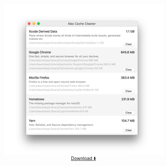 <div align="center">
  <img  src="/Images/AppWindow.png" alt="App Window" width="500">
  <a href="https://github.com/kaunteya/MacCacheCleaner/releases/download/1.1/Mac.Cache.Cleaner.zip">Download ⬇️<a>
</div>
